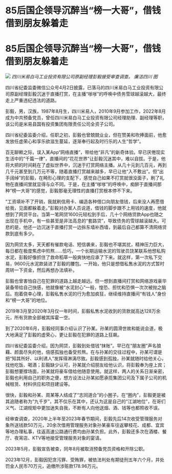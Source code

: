 # 85后国企领导沉醉当“榜一大哥”，借钱借到朋友躲着走

# 85后国企领导沉醉当“榜一大哥”，借钱借到朋友躲着走

![](https://inews.gtimg.com/om_bt/OJSayY8yvhbKkEIiq1ZJ62mSnceOlQUbtFP0FYiHYQ3oIAA/1000)
_四川米易白马工业投资有限公司原副经理彭毅接受审查调查。 廉洁四川 图_

四川省纪委监委微信公众号4月2日披露，已落马的四川米易白马工业投资有限公司原副经理彭毅沉迷于直播打赏，在主播“嗲嗲”的呼唤中债务雪球越滚越大，最终走上严重违纪违法的道路。

彭毅，男，汉族，1987年8月生，四川米易人，2010年9月参加工作，2022年8月成为中共预备党员，曾任四川米易白马工业投资有限公司经理助理、副经理等职，该公司是米易县国有投资集团有限责任公司全资子公司。

四川省纪委监委介绍，任职之初，彭毅也曾兢兢业业，但在赞美和吹捧面前，他愈发放任虚荣心和享乐欲滋生蔓延，逐渐奉行起及时行乐的人生“哲学”。

百无聊赖之际，误入某App“网络直播”，带给他“非凡”的新奇体验。早已厌倦现实生活中的“千篇一律”，直播间的“花花世界”让彭毅沉迷其中，难以自拔。于是，他将大把的时间耗在了虚拟世界中，沉迷于打赏网络主播。从几十元到几百元，再到几千元甚至到几万元不等，随着直播打赏越来越多，早已让他“入不敷出”。但“出手阔绰”的彭毅，在畸形心理的支配下，感觉自己如果不打赏就很没面子，刷了礼物在直播间里就显得与众不同。于是，在主播“嗲嗲”的呼唤中，痴醉于直播间那种“榜一大哥”的感觉，彭毅那毫无理性的直播打赏根本停不下来。

“工资填补不了开销，我就刷信用卡、编造各种借口向朋友借钱，后来没人再愿借给我，见面都躲着走。”彭毅对办案人员说道，借钱的脚步跟不上用钱的速度，他就想到了网贷平台。当第一笔网贷1600元轻松到手后，几十个网络贷款App也随之出现在手机中，有一些甚至是非法高息的“套路贷”，导致债务的雪球越滚越大。可悲的是，他还一边沉迷于直播打赏一边拆东墙补西墙，到最后自己都算不清网络贷款到底有多少。

因为网贷太多，天天都有催款电话、短信袭来，彭毅也不堪其扰，精神压力巨大，每日都在极度焦虑中煎熬……恰巧，一个长期运输水泥的驾驶员饶某联系他想私购水泥，彭毅好像抓住了救命稻草一般爽快地应承了下来。就这样，第一次私下交易，9600元水泥款装进了彭毅的腰包。一开始，他只是想借私售水泥的方式暂时周转一下资金，然后再想办法填补。

彭毅也曾害怕自己在犯罪的道路上越走越远。但一想到直播间打赏和网络游戏豪华装备带给自己快感，他就像被“水泥封心”一般，惶恐、担忧和恐惧一次次被抛之脑后。抱着侥幸心理，彭毅私售水泥的行为愈加疯狂，继续维持直播间“有钱人”身份和“榜一大哥”的地位。

2019年3月至2020年3月仅一年时间，彭毅私售水泥收到的货款就高达128万余元，所有货款全部被其挥霍一空。

到了2020年6月，彭毅经同事介绍认识了孙某。孙某的圆滑世故和能说会道，极大地满足了彭毅的虚荣心，更让彭毅在犯罪的道路上狂飙。

四川省纪委监委介绍，因为网贷，彭毅到处借钱“抹账”。早已在“朋友圈”声名狼藉、颜面尽失的他，倍感孤独也备受煎熬。在与孙某的交往过程中，孙某可谓是把“知其所好、以利诱人”发挥得淋漓尽致。彭毅感到孤独，孙某就随时给他关心，找他吃饭、喝酒；彭毅缺少认可，孙某就介绍朋友给他认识，将彭毅奉为座上宾；彭毅想要撑场面，孙某就将豪车借给他随意使用。就这样，两人的关系日渐亲密，彭毅也利用自己的职务之便，想方设法让孙某如愿承揽集团公司及下属子公司的机械租赁、材料供应和项目建设等。

很快，彭毅和孙某、周某等人结成了“志同道合”的小圈子。在“圈内”，彭毅更是被其追随者称为“九千岁”，其不仅乐在其中，还认为这是自己的“江湖地位”，在哥们义气、江湖规矩中更加迷失自我，不断有人向他送烟、酒、钱等也都照收不误。

经审查调查，2020年上半年至2023年春节期间，彭毅先后14次收受管理服务对象所送钱款50万元，20余次借用管理服务对象孙某豪车往返攀枝花、成都、宜宾等地办理私事，往返高速公路通行费均由孙某负担。此外，彭毅还多次在酒楼、餐厅、夜宵店、KTV等地接受管理服务对象的宴请。

2023年5月，彭毅宣告被查，同年8月被取消预备党员资格和开除公职。

2023年12月，彭毅因犯贪污罪、受贿罪，被依法判处有期徒刑五年六个月，并处罚金人民币70万元，追缴所涉赃款178.96万元。

